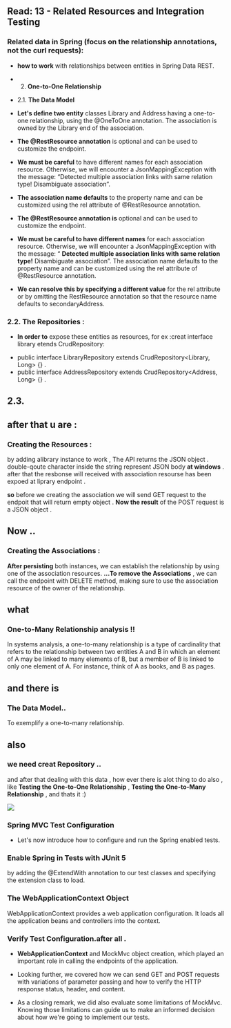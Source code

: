 ## Read: 13 - Related Resources and Integration Testing

### Related data in Spring (focus on the relationship annotations, not the curl requests):

- **how to work** with relationships between entities in Spring Data REST.

- 2. **One-to-One Relationship**
- 2.1. **The Data Model**
- **Let's define two entity** classes Library and Address having a one-to-one relationship, using the @OneToOne annotation. The association is owned by the Library end of the association.

- **The @RestResource annotation** is optional and can be used to customize the endpoint.
- **We must be careful** to have different names for each association resource. Otherwise, we will encounter a JsonMappingException with the message: “Detected multiple association links with same relation type! Disambiguate association”.

- **The association name defaults** to the property name and can be customized using the rel attribute of @RestResource annotation.

- **The @RestResource annotation is** optional and can be used to customize the endpoint.

- **We must be careful to have different names** for each association resource. Otherwise, we will encounter a JsonMappingException with the message: “ **Detected multiple association links with same relation type!** Disambiguate association”.
The association name defaults to the property name and can be customized using the rel attribute of @RestResource annotation.
- **We can resolve this by specifying a different value** for the rel attribute or by omitting the RestResource annotation so that the resource name defaults to secondaryAddress.


### 2.2. The Repositories :
- **In order to** expose these entities as resources, for ex :creat interface library etends CrudRepository:
* public interface LibraryRepository extends CrudRepository<Library, Long> {} .
* public interface AddressRepository extends CrudRepository<Address, Long> {} .


## 2.3.
## after that u are :
###  Creating the Resources :
by adding alibrary instance to work , The API returns the JSON object . 
double-qoute character inside the string represent JSON body **at windows** .
after that the resbonse will received with association resourse has been expoed at liprary endpoint .

**so** before we creating the association we will send GET request to the endpoit that will return empty object .
**Now the result** of the POST request is a JSON object .



## Now .. 
### Creating the Associations :
**After persisting** both instances, we can establish the relationship by using one of the association resources.
**...To remove the Associations** , we can call the endpoint with DELETE method, making sure to use the association resource of the owner of the relationship.

## what 
### One-to-Many Relationship analysis !!
In systems analysis, a one-to-many relationship is a type of cardinality that refers to the relationship between two entities A and B in which an element of A may be linked to many elements of B, but a member of B is linked to only one element of A. For instance, think of A as books, and B as pages.


## and there is 
### The Data Model..
To exemplify a one-to-many relationship.

## also
### we need creat Repository ..

and after that dealing with this data , how ever there is alot thing to do also , like **Testing the One-to-One Relationship** , **Testing the One-to-Many Relationship** ,  and thats it :)

![](https://miro.medium.com/max/1000/0*_9PeCmUm1wKuEShk.png)
### Spring MVC Test Configuration
- Let's now introduce how to configure and run the Spring enabled tests.

### Enable Spring in Tests with JUnit 5
by adding the @ExtendWith annotation to our test classes and specifying the extension class to load. 

### The WebApplicationContext Object
WebApplicationContext provides a web application configuration. It loads all the application beans and controllers into the context.
### Verify Test Configuration.after all . 


- **WebApplicationContext** and MockMvc object creation, which played an important role in calling the endpoints of the application.

- Looking further, we covered how we can send GET and POST requests with variations of parameter passing and how to verify the HTTP response status, header, and content.

- As a closing remark, we did also evaluate some limitations of MockMvc. Knowing those limitations can guide us to make an informed decision about how we're going to implement our tests.


